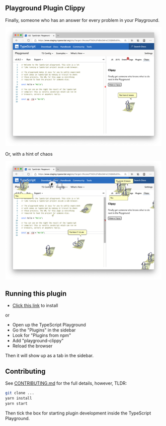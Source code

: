## Playground Plugin Clippy

Finally, someone who has an answer for every problem in your Playground.

<img src="./screens/screenshot1.png">

Or, with a hint of chaos

<img src="./screens/screenshot2.png">

## Running this plugin

- [Click this link](https://www.staging-typescript.org/play?install-plugin=playground-clippy) to install

or

- Open up the TypeScript Playground
- Go the "Plugins" in the sidebar
- Look for "Plugins from npm"
- Add "playground-clippy"
- Reload the browser

Then it will show up as a tab in the sidebar.

## Contributing

See [CONTRIBUTING.md](./CONTRIBUTING.md) for the full details, however, TLDR:

```sh
git clone ...
yarn install
yarn start
```

Then tick the box for starting plugin development inside the TypeScript Playground.
